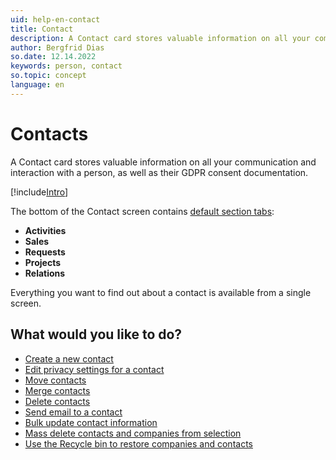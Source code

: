 ```yaml
---
uid: help-en-contact
title: Contact
description: A Contact card stores valuable information on all your communication and interaction with a person, as well as their GDPR consent documentation.
author: Bergfrid Dias
so.date: 12.14.2022
keywords: person, contact
so.topic: concept
language: en
---
```


# Contacts

A Contact card stores valuable information on all your communication and interaction with a person, as well as their GDPR consent documentation.

[!include[Intro](includes/contacts-screen-intro.md)]

The bottom of the Contact screen contains [default section tabs][1]:

* **Activities**
* **Sales**
* **Requests**
* **Projects**
* **Relations**

Everything you want to find out about a contact is available from a single screen.

## What would you like to do?

* [Create a new contact][2]
* [Edit privacy settings for a contact][3]
* [Move contacts][4]
* [Merge contacts][5]
* [Delete contacts][6]
* [Send email to a contact][7]
* [Bulk update contact information][8]
* [Mass delete contacts and companies from selection][9]
* [Use the Recycle bin to restore companies and contacts][10]

<!-- Referenced links -->
[1]: screen/index.md
[2]: create.md
[3]: ../../security/privacy/learn/edit-legal-base.md
[4]: move.md
[5]: merge-contacts.md
[6]: delete.md
[7]: send-email.md
[8]: ../../search-options/selection/learn/howto/bulk-update.md
[9]: ../../search-options/selection/learn/howto/mass-delete.md
[10]: ../../learn/getting-started/recycle-bin.md

<!-- Referenced images -->
